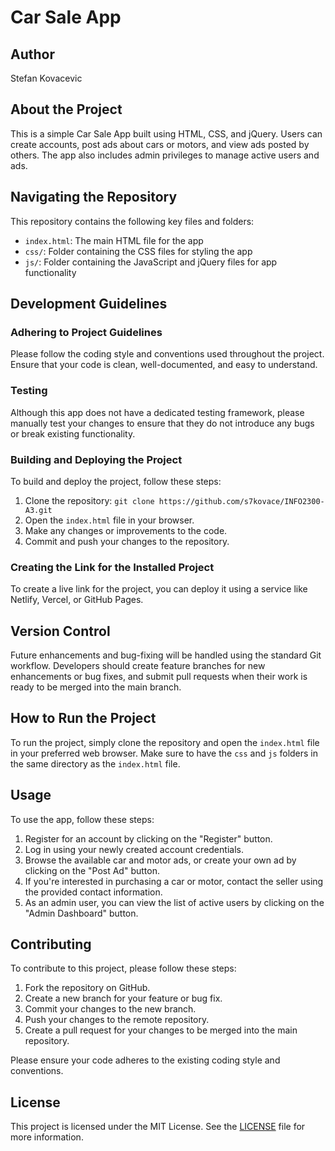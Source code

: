 # Car Sale App

## Author
Stefan Kovacevic

## About the Project
This is a simple Car Sale App built using HTML, CSS, and jQuery. Users can create accounts, post ads about cars or motors, and view ads posted by others. The app also includes admin privileges to manage active users and ads.

## Navigating the Repository
This repository contains the following key files and folders:

- `index.html`: The main HTML file for the app
- `css/`: Folder containing the CSS files for styling the app
- `js/`: Folder containing the JavaScript and jQuery files for app functionality

## Development Guidelines

### Adhering to Project Guidelines
Please follow the coding style and conventions used throughout the project. Ensure that your code is clean, well-documented, and easy to understand.

### Testing
Although this app does not have a dedicated testing framework, please manually test your changes to ensure that they do not introduce any bugs or break existing functionality.

### Building and Deploying the Project
To build and deploy the project, follow these steps:

1. Clone the repository: `git clone https://github.com/s7kovace/INFO2300-A3.git`
2. Open the `index.html` file in your browser.
3. Make any changes or improvements to the code.
4. Commit and push your changes to the repository.

### Creating the Link for the Installed Project
To create a live link for the project, you can deploy it using a service like Netlify, Vercel, or GitHub Pages.

## Version Control
Future enhancements and bug-fixing will be handled using the standard Git workflow. Developers should create feature branches for new enhancements or bug fixes, and submit pull requests when their work is ready to be merged into the main branch.

## How to Run the Project
To run the project, simply clone the repository and open the `index.html` file in your preferred web browser. Make sure to have the `css` and `js` folders in the same directory as the `index.html` file.

## Usage

To use the app, follow these steps:

1. Register for an account by clicking on the "Register" button.
2. Log in using your newly created account credentials.
3. Browse the available car and motor ads, or create your own ad by clicking on the "Post Ad" button.
4. If you're interested in purchasing a car or motor, contact the seller using the provided contact information.
5. As an admin user, you can view the list of active users by clicking on the "Admin Dashboard" button.

## Contributing

To contribute to this project, please follow these steps:

1. Fork the repository on GitHub.
2. Create a new branch for your feature or bug fix.
3. Commit your changes to the new branch.
4. Push your changes to the remote repository.
5. Create a pull request for your changes to be merged into the main repository.

Please ensure your code adheres to the existing coding style and conventions.

## License

This project is licensed under the MIT License. See the [LICENSE](LICENSE) file for more information.

